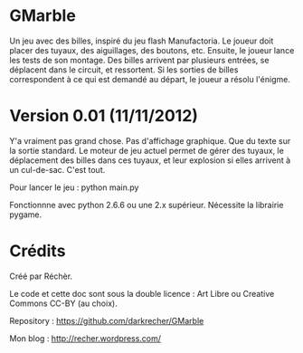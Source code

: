 # GMarble #

Un jeu avec des billes, inspiré du jeu flash Manufactoria. Le joueur doit placer des tuyaux, des aiguillages, des boutons, etc. Ensuite, le joueur lance les tests de son montage. Des billes arrivent par plusieurs entrées, se déplacent dans le circuit, et ressortent. Si les sorties de billes correspondent à ce qui est demandé au départ, le joueur a résolu l'énigme. 


# Version 0.01 (11/11/2012) #

Y'a vraiment pas grand chose. Pas d'affichage graphique. Que du texte sur la sortie standard. Le moteur de jeu actuel permet de gérer des tuyaux, le déplacement des billes dans ces tuyaux, et leur explosion si elles arrivent à un cul-de-sac. C'est tout.

Pour lancer le jeu : python main.py

Fonctionnne avec python 2.6.6 ou une 2.x supérieur. Nécessite la librairie pygame.


# Crédits #

Créé par Réchèr.

Le code et cette doc sont sous la double licence : Art Libre ou Creative Commons CC-BY (au choix).

Repository : https://github.com/darkrecher/GMarble

Mon blog : http://recher.wordpress.com/
